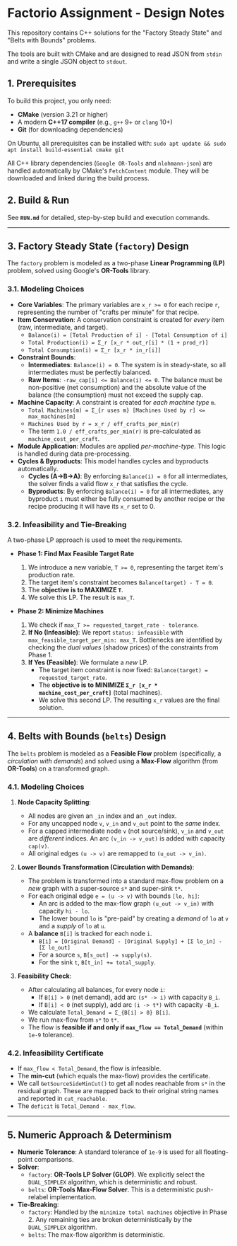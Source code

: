 # Factorio Assignment - Design Notes

This repository contains C++ solutions for the "Factory Steady State" and "Belts with Bounds" problems.

The tools are built with CMake and are designed to read JSON from `stdin` and write a single JSON object to `stdout`.

## 1. Prerequisites

To build this project, you only need:
* **CMake** (version 3.21 or higher)
* A modern **C++17 compiler** (e.g., `g++` 9+ or `clang` 10+)
* **Git** (for downloading dependencies)

On Ubuntu, all prerequisites can be installed with:
`sudo apt update && sudo apt install build-essential cmake git`

All C++ library dependencies (`Google OR-Tools` and `nlohmann-json`) are handled automatically by CMake's `FetchContent` module. They will be downloaded and linked during the build process.

## 2. Build & Run

See **`RUN.md`** for detailed, step-by-step build and execution commands.

---

## 3. Factory Steady State (`factory`) Design

The `factory` problem is modeled as a two-phase **Linear Programming (LP)** problem, solved using Google's **OR-Tools** library.

### 3.1. Modeling Choices

* **Core Variables**: The primary variables are `x_r >= 0` for each recipe `r`, representing the number of "crafts per minute" for that recipe.
* **Item Conservation**: A conservation constraint is created for *every* item (raw, intermediate, and target).
    * `Balance(i) = [Total Production of i] - [Total Consumption of i]`
    * `Total Production(i) = Σ_r [x_r * out_r[i] * (1 + prod_r)]`
    * `Total Consumption(i) = Σ_r [x_r * in_r[i]]`
* **Constraint Bounds**:
    * **Intermediates**: `Balance(i) = 0`. The system is in steady-state, so all intermediates must be perfectly balanced.
    * **Raw Items**: `-raw_cap[i] <= Balance(i) <= 0`. The balance must be non-positive (net consumption) and the absolute value of the balance (the consumption) must not exceed the supply cap.
* **Machine Capacity**: A constraint is created for *each machine type* `m`.
    * `Total Machines(m) = Σ_{r uses m} [Machines Used by r] <= max_machines[m]`
    * `Machines Used by r = x_r / eff_crafts_per_min(r)`
    * The term `1.0 / eff_crafts_per_min(r)` is pre-calculated as `machine_cost_per_craft`.
* **Module Application**: Modules are applied *per-machine-type*. This logic is handled during data pre-processing.
* **Cycles & Byproducts**: This model handles cycles and byproducts automatically.
    * **Cycles (A→B→A)**: By enforcing `Balance(i) = 0` for all intermediates, the solver finds a valid flow `x_r` that satisfies the cycle.
    * **Byproducts**: By enforcing `Balance(i) = 0` for all intermediates, any byproduct `i` must either be fully consumed by another recipe or the recipe producing it will have its `x_r` set to 0.

### 3.2. Infeasibility and Tie-Breaking

A two-phase LP approach is used to meet the requirements.

* **Phase 1: Find Max Feasible Target Rate**
    1.  We introduce a new variable, `T >= 0`, representing the target item's production rate.
    2.  The target item's constraint becomes `Balance(target) - T = 0`.
    3.  The **objective is to MAXIMIZE `T`**.
    4.  We solve this LP. The result is `max_T`.

* **Phase 2: Minimize Machines**
    1.  We check if `max_T >= requested_target_rate - tolerance`.
    2.  **If No (Infeasible)**: We report `status: infeasible` with `max_feasible_target_per_min: max_T`. Bottlenecks are identified by checking the *dual values* (shadow prices) of the constraints from Phase 1.
    3.  **If Yes (Feasible)**: We formulate a *new* LP.
        * The target item constraint is now fixed: `Balance(target) = requested_target_rate`.
        * The **objective is to MINIMIZE `Σ_r [x_r * machine_cost_per_craft]`** (total machines).
        * We solve this second LP. The resulting `x_r` values are the final solution.

---

## 4. Belts with Bounds (`belts`) Design

The `belts` problem is modeled as a **Feasible Flow** problem (specifically, a *circulation with demands*) and solved using a **Max-Flow** algorithm (from **OR-Tools**) on a transformed graph.

### 4.1. Modeling Choices

1.  **Node Capacity Splitting**:
    * All nodes are given an `_in` index and an `_out` index.
    * For any uncapped node `v`, `v_in` and `v_out` point to the *same* index.
    * For a capped intermediate node `v` (not source/sink), `v_in` and `v_out` are *different* indices. An arc `(v_in -> v_out)` is added with capacity `cap(v)`.
    * All original edges `(u -> v)` are remapped to `(u_out -> v_in)`.

2.  **Lower Bounds Transformation (Circulation with Demands)**:
    * The problem is transformed into a standard max-flow problem on a *new* graph with a super-source `s*` and super-sink `t*`.
    * For each original edge `e = (u -> v)` with bounds `[lo, hi]`:
        * An arc is added to the max-flow graph `(u_out -> v_in)` with capacity `hi - lo`.
        * The lower bound `lo` is "pre-paid" by creating a *demand* of `lo` at `v` and a *supply* of `lo` at `u`.
    * A **balance** `B[i]` is tracked for each node `i`.
        * `B[i] = [Original Demand] - [Original Supply] + [Σ lo_in] - [Σ lo_out]`
        * For a source `s`, `B[s_out] -= supply(s)`.
        * For the sink `t`, `B[t_in] += total_supply`.

3.  **Feasibility Check**:
    * After calculating all balances, for every node `i`:
        * If `B[i] > 0` (net demand), add arc `(s* -> i)` with capacity `B_i`.
        * If `B[i] < 0` (net supply), add arc `(i -> t*)` with capacity `-B_i`.
    * We calculate `Total_Demand = Σ_{B[i] > 0} B[i]`.
    * We run max-flow from `s*` to `t*`.
    * The flow is **feasible if and only if `max_flow == Total_Demand`** (within `1e-9` tolerance).

### 4.2. Infeasibility Certificate

* If `max_flow < Total_Demand`, the flow is infeasible.
* The **min-cut** (which equals the max-flow) provides the certificate.
* We call `GetSourceSideMinCut()` to get all nodes reachable from `s*` in the residual graph. These are mapped back to their original string names and reported in `cut_reachable`.
* The `deficit` is `Total_Demand - max_flow`.

---

## 5. Numeric Approach & Determinism

* **Numeric Tolerance**: A standard tolerance of `1e-9` is used for all floating-point comparisons.
* **Solver**:
    * `factory`: **OR-Tools LP Solver (GLOP)**. We explicitly select the `DUAL_SIMPLEX` algorithm, which is deterministic and robust.
    * `belts`: **OR-Tools Max-Flow Solver**. This is a deterministic push-relabel implementation.
* **Tie-Breaking**:
    * `factory`: Handled by the `minimize total machines` objective in Phase 2. Any remaining ties are broken deterministically by the `DUAL_SIMPLEX` algorithm.
    * `belts`: The max-flow algorithm is deterministic.